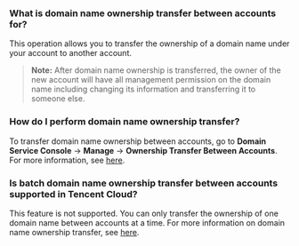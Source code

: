 ### What is domain name ownership transfer between accounts for?
This operation allows you to transfer the ownership of a domain name under your account to another account.

>**Note:**
After domain name ownership is transferred, the owner of the new account will have all management permission on the domain name including changing its information and transferring it to someone else.

### How do I perform domain name ownership transfer?
 To transfer domain name ownership between accounts, go to **Domain Service Console** -> **Manage** -> **Ownership Transfer Between Accounts**. For more information, see [here](https://cloud.tencent.com/document/product/242/9692).

### Is batch domain name ownership transfer between accounts supported in Tencent Cloud?
This feature is not supported. You can only transfer the ownership of one domain name between accounts at a time. For more information on domain name ownership transfer, see [here](https://cloud.tencent.com/document/product/242/9692).



